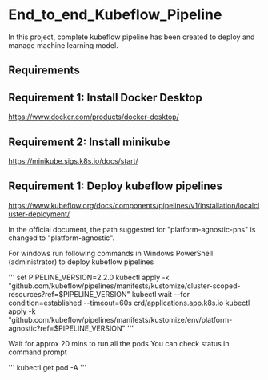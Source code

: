# End_to_end_Kubeflow_Pipeline
In this project, complete kubeflow pipeline has been created to deploy and manage machine learning model. 

## Requirements

## Requirement 1: Install Docker Desktop
https://www.docker.com/products/docker-desktop/

## Requirement 2: Install minikube
https://minikube.sigs.k8s.io/docs/start/

## Requirement 1: Deploy kubeflow pipelines
https://www.kubeflow.org/docs/components/pipelines/v1/installation/localcluster-deployment/

In the official document, the path suggested for "platform-agnostic-pns" is changed to "platform-agnostic". 


For windows run following commands in Windows PowerShell (administrator) to deploy kubeflow pipelines

'''
set PIPELINE_VERSION=2.2.0 
kubectl apply -k "github.com/kubeflow/pipelines/manifests/kustomize/cluster-scoped-resources?ref=$PIPELINE_VERSION"
kubectl wait --for condition=established --timeout=60s crd/applications.app.k8s.io
kubectl apply -k "github.com/kubeflow/pipelines/manifests/kustomize/env/platform-agnostic?ref=$PIPELINE_VERSION"
'''

Wait for approx 20 mins to run all the pods
You can check status in command prompt

'''
kubectl get pod -A
'''